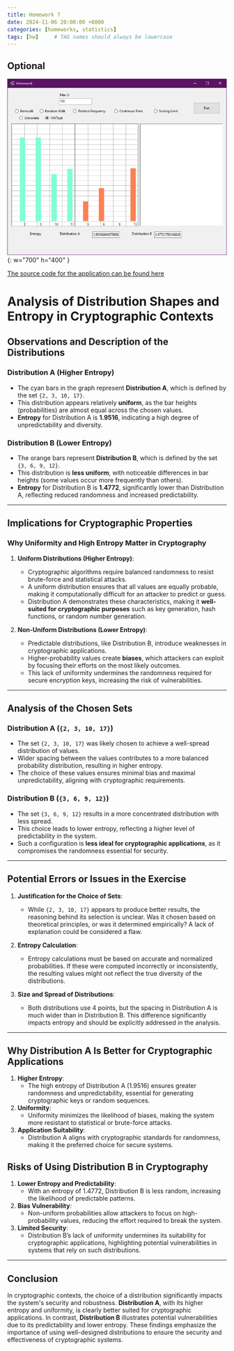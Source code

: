 ```yaml
---
title: Homework 7
date: 2024-11-06 20:00:00 +0800
categories: [homeworks, statistics]
tags: [hw]     # TAG names should always be lowercase
---
```




## Optional 


![Desktop View](/assets/Program7.png){: w="700" h="400" }

[The source code for the application can be found here](https://github.com/Stek00/stek00.github.io/tree/main/Homework_6)


# Analysis of Distribution Shapes and Entropy in Cryptographic Contexts

## Observations and Description of the Distributions

### Distribution A (Higher Entropy)
- The cyan bars in the graph represent **Distribution A**, which is defined by the set `{2, 3, 10, 17}`.
- This distribution appears relatively **uniform**, as the bar heights (probabilities) are almost equal across the chosen values.
- **Entropy** for Distribution A is **1.9516**, indicating a high degree of unpredictability and diversity.

### Distribution B (Lower Entropy)
- The orange bars represent **Distribution B**, which is defined by the set `{3, 6, 9, 12}`.
- This distribution is **less uniform**, with noticeable differences in bar heights (some values occur more frequently than others).
- **Entropy** for Distribution B is **1.4772**, significantly lower than Distribution A, reflecting reduced randomness and increased predictability.

---

## Implications for Cryptographic Properties

### Why Uniformity and High Entropy Matter in Cryptography
1. **Uniform Distributions (Higher Entropy)**:
   - Cryptographic algorithms require balanced randomness to resist brute-force and statistical attacks.
   - A uniform distribution ensures that all values are equally probable, making it computationally difficult for an attacker to predict or guess.
   - Distribution A demonstrates these characteristics, making it **well-suited for cryptographic purposes** such as key generation, hash functions, or random number generation.

2. **Non-Uniform Distributions (Lower Entropy)**:
   - Predictable distributions, like Distribution B, introduce weaknesses in cryptographic applications.
   - Higher-probability values create **biases**, which attackers can exploit by focusing their efforts on the most likely outcomes.
   - This lack of uniformity undermines the randomness required for secure encryption keys, increasing the risk of vulnerabilities.

---

## Analysis of the Chosen Sets

### Distribution A (`{2, 3, 10, 17}`)
- The set `{2, 3, 10, 17}` was likely chosen to achieve a well-spread distribution of values.
- Wider spacing between the values contributes to a more balanced probability distribution, resulting in higher entropy.
- The choice of these values ensures minimal bias and maximal unpredictability, aligning with cryptographic requirements.

### Distribution B (`{3, 6, 9, 12}`)
- The set `{3, 6, 9, 12}` results in a more concentrated distribution with less spread.
- This choice leads to lower entropy, reflecting a higher level of predictability in the system.
- Such a configuration is **less ideal for cryptographic applications**, as it compromises the randomness essential for security.

---

## Potential Errors or Issues in the Exercise

1. **Justification for the Choice of Sets**:
   - While `{2, 3, 10, 17}` appears to produce better results, the reasoning behind its selection is unclear. Was it chosen based on theoretical principles, or was it determined empirically? A lack of explanation could be considered a flaw.

2. **Entropy Calculation**:
   - Entropy calculations must be based on accurate and normalized probabilities. If these were computed incorrectly or inconsistently, the resulting values might not reflect the true diversity of the distributions.

3. **Size and Spread of Distributions**:
   - Both distributions use 4 points, but the spacing in Distribution A is much wider than in Distribution B. This difference significantly impacts entropy and should be explicitly addressed in the analysis.

---

## Why Distribution A Is Better for Cryptographic Applications

1. **Higher Entropy**:
   - The high entropy of Distribution A (1.9516) ensures greater randomness and unpredictability, essential for generating cryptographic keys or random sequences.
2. **Uniformity**:
   - Uniformity minimizes the likelihood of biases, making the system more resistant to statistical or brute-force attacks.
3. **Application Suitability**:
   - Distribution A aligns with cryptographic standards for randomness, making it the preferred choice for secure systems.

## Risks of Using Distribution B in Cryptography

1. **Lower Entropy and Predictability**:
   - With an entropy of 1.4772, Distribution B is less random, increasing the likelihood of predictable patterns.
2. **Bias Vulnerability**:
   - Non-uniform probabilities allow attackers to focus on high-probability values, reducing the effort required to break the system.
3. **Limited Security**:
   - Distribution B’s lack of uniformity undermines its suitability for cryptographic applications, highlighting potential vulnerabilities in systems that rely on such distributions.

---

## Conclusion

In cryptographic contexts, the choice of a distribution significantly impacts the system's security and robustness. **Distribution A**, with its higher entropy and uniformity, is clearly better suited for cryptographic applications. In contrast, **Distribution B** illustrates potential vulnerabilities due to its predictability and lower entropy. These findings emphasize the importance of using well-designed distributions to ensure the security and effectiveness of cryptographic systems.
